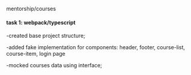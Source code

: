 mentorship/courses 

#### task 1: webpack/typescript ####

-created base project structure;

-added fake implementation for components: header, footer, course-list, course-item, login page

-mocked courses data using interface;
